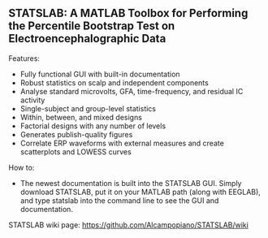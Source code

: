 ## STATSLAB: A MATLAB Toolbox for Performing the Percentile Bootstrap Test on Electroencephalographic Data

Features:

* Fully functional GUI with built-in documentation 
* Robust statistics on scalp and independent components
* Analyse standard microvolts, GFA, time-frequency, and residual IC activity
* Single-subject and group-level statistics
* Within, between, and mixed designs
* Factorial designs with any number of levels
* Generates publish-quality figures 
* Correlate ERP waveforms with external measures and create scatterplots and LOWESS curves

How to: 

* The newest documentation is built into the STATSLAB GUI. Simply download STATSLAB, put it on your MATLAB path (along with EEGLAB), and type statslab into the command line to see the GUI and documentation.

STATSLAB wiki page:
https://github.com/Alcampopiano/STATSLAB/wiki
